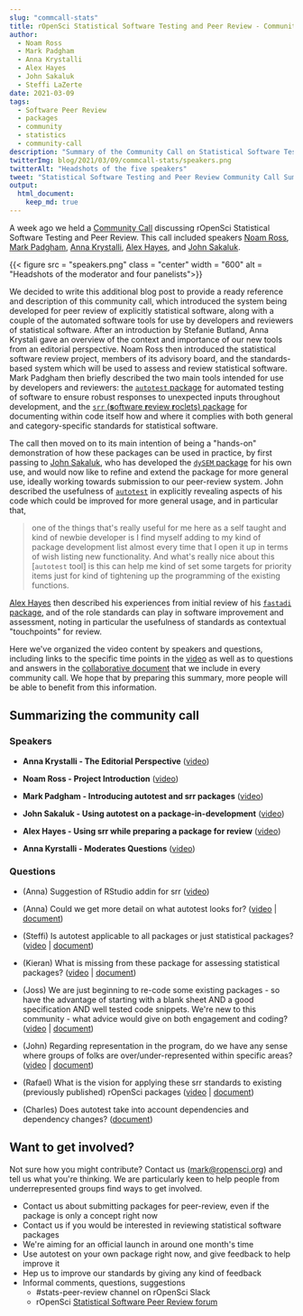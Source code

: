 ```yaml
---
slug: "commcall-stats"
title: rOpenSci Statistical Software Testing and Peer Review - Community Call Summary
author:
  - Noam Ross
  - Mark Padgham
  - Anna Krystalli
  - Alex Hayes
  - John Sakaluk
  - Steffi LaZerte
date: 2021-03-09
tags:
  - Software Peer Review
  - packages
  - community
  - statistics
  - community-call
description: "Summary of the Community Call on Statistical Software Testing and Peer Review"
twitterImg: blog/2021/03/09/commcall-stats/speakers.png
twitterAlt: "Headshots of the five speakers"
tweet: "Statistical Software Testing and Peer Review Community Call Summary by @noamross, @bikesrdata, @annakrystalli, @JohnSakaluk, @alexpghayes, & @steffilazerte!"
output: 
  html_document:
    keep_md: true
---
```


A week ago we held a [Community Call](/commcalls/feb2021-statsreview/) discussing rOpenSci Statistical Software Testing and Peer Review. 
This call included speakers [Noam Ross](/author/noam-ross/), [Mark Padgham](/author/mark-padgham), [Anna Krystalli](/author/anna-krystalli), [Alex Hayes](/author/alex-hayes), and [John Sakaluk](/author/john-sakaluk). 

{{< figure src = "speakers.png" class = "center" width = "600" alt = "Headshots of the moderator and four panelists">}}

We decided to write this additional blog post to provide a ready reference and description of this community call, which introduced the system being developed for peer review of explicitly statistical software, along with a couple of the automated software tools for use by developers and reviewers of statistical software.
After an introduction by Stefanie Butland, Anna Krystali gave an overview of the context and importance of our new tools from an editorial perspective.
Noam Ross then introduced the statistical software review project, members of its advisory board, and the standards-based system which will be used to assess and review statistical software.
Mark Padgham then briefly described the two main tools intended for use by developers and reviewers: the [`autotest` package](https://ropenscilabs.github.io/autotest/) for automated testing of software to ensure robust responses to unexpected inputs throughout development, and the [`srr` (**s**oftware **r**eview **r**oclets) package](https://ropenscilabs.github.io/srr/) for documenting within code itself how and where it complies with both general and category-specific standards for statistical software.

The call then moved on to its main intention of being a "hands-on" demonstration of how these packages can be used in practice, by first passing to [John Sakaluk](https://www.psychology.uwo.ca/people/faculty/profiles/sakaluk.html), who has developed the [`dySEM` package](https://jsakaluk.github.io/dySEM/) for his own use, and would now like to refine and extend the package for more general use, ideally working towards submission to our peer-review system.
John described the usefulness of [`autotest`](https://ropenscilabs.github.io/autotest/) in explicitly revealing aspects of his code which could be improved for more general usage, and in particular that,

> one of the things that's really useful for me here as a self taught and kind of newbie developer is I find myself adding to my kind of package development list almost every time that I open it up in terms of wish listing new functionality. And what's really nice about this [`autotest` tool] is this can help me kind of set some targets for priority items just for kind of tightening up the programming of the existing functions.

[Alex Hayes](https://www.alexpghayes.com/) then described his experiences from initial review of his [`fastadi` package](https://github.com/RoheLab/fastadi), and of the role standards can play in software improvement and assessment, noting in particular the usefulness of standards as contextual "touchpoints" for review.

Here we've organized the video content by speakers and questions, including links to the specific time points in the [video](https://vimeo.com/518761488) as well as to questions and answers in the [collaborative document](https://docs.google.com/document/d/1o933nG1ZW2Qf8p7FdQxn8wOkk9qoBINL1fx3FlIFSJU/) that we include in every community call. 
We hope that by preparing this summary, more people will be able to benefit from this information.


## Summarizing the community call

### Speakers

- **Anna Krystalli - The Editorial Perspective** ([video](https://vimeo.com/518761488#t=4m00s))

- **Noam Ross - Project Introduction** ([video](https://vimeo.com/518761488#t=7m01s))

- **Mark Padgham - Introducing autotest and srr packages** ([video](https://vimeo.com/518761488#t=12m31s))

- **John Sakaluk - Using autotest on a package-in-development** ([video](https://vimeo.com/518761488#t=23m34s))

- **Alex Hayes - Using srr while preparing a package for review** ([video](https://vimeo.com/518761488#t=31m23s))

- **Anna Kyrstalli - Moderates Questions** ([video](https://vimeo.com/518761488#t=38m47s))


### Questions

- (Anna) Suggestion of RStudio addin for srr ([video](https://vimeo.com/518761488#t=38m47s))

- (Anna) Could we get more detail on what autotest looks for? ([video](https://vimeo.com/518761488#t=39m45s) | [document](https://docs.google.com/document/d/1o933nG1ZW2Qf8p7FdQxn8wOkk9qoBINL1fx3FlIFSJU/edit#heading=h.so3v8xc34myn))

- (Steffi) Is autotest applicable to all packages or just statistical packages? ([video](https://vimeo.com/518761488#t=43m11s) | [document](https://docs.google.com/document/d/1o933nG1ZW2Qf8p7FdQxn8wOkk9qoBINL1fx3FlIFSJU/edit#heading=h.4th2qtdafspr))

- (Kieran) What is missing from these package for assessing statistical packages? ([video](https://vimeo.com/518761488#t=44m43s) | [document](https://docs.google.com/document/d/1o933nG1ZW2Qf8p7FdQxn8wOkk9qoBINL1fx3FlIFSJU/edit#heading=h.jk4fef3ixoga))

- (Joss) We are just beginning to re-code some existing packages - so have the advantage of starting with a blank sheet AND a good specification AND well tested code snippets. We're new to this community - what advice would give on both engagement and coding? ([video](https://vimeo.com/518761488#t=49m07s) | [document](https://docs.google.com/document/d/1o933nG1ZW2Qf8p7FdQxn8wOkk9qoBINL1fx3FlIFSJU/edit#heading=h.fvjzqwqcf88u))

- (John) Regarding representation in the program, do we have any sense where groups of folks are over/under-represented within specific areas? ([video](https://vimeo.com/518761488#t=53m27s) | [document](https://docs.google.com/document/d/1o933nG1ZW2Qf8p7FdQxn8wOkk9qoBINL1fx3FlIFSJU/edit#heading=h.xnstfjt1cjg7))

- (Rafael) What is the vision for applying these srr standards to existing (previously published) rOpenSci packages ([video](https://vimeo.com/518761488#t=55m40s) | [document](https://docs.google.com/document/d/1o933nG1ZW2Qf8p7FdQxn8wOkk9qoBINL1fx3FlIFSJU/edit#heading=h.78ydzxagwubi))

- (Charles) Does autotest take into account dependencies and dependency changes? ([document](https://docs.google.com/document/d/1o933nG1ZW2Qf8p7FdQxn8wOkk9qoBINL1fx3FlIFSJU/edit#heading=h.s52f459a2yp1))


## Want to get involved?

Not sure how you might contribute? Contact us (<mark@ropensci.org>) and tell us what you're thinking. 
We are particularly keen to help people from underrepresented groups find ways to get involved. 

- Contact us about submitting packages for peer-review, even if the package is only a concept right now
- Contact us if you would be interested in reviewing statistical software packages
- We're aiming for an official launch in around one month's time
- Use autotest on your own package right now, and give feedback to help improve it
- Hep us to improve our standards by giving any kind of feedback
- Informal comments, questions, suggestions 
    - #stats-peer-review channel on rOpenSci Slack 
    - rOpenSci [Statistical Software Peer Review forum](https://discuss.ropensci.org/c/statistical-software-peer-review/28)

